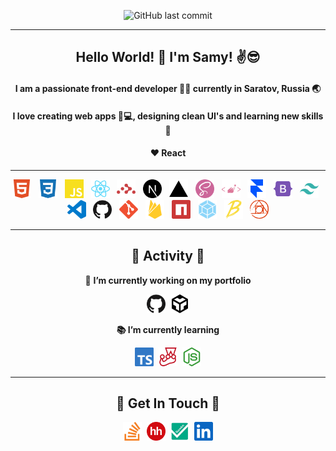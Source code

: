 <div align="center">

![GitHub last commit](https://img.shields.io/github/last-commit/SamyZog/SamyZog?label=Updated&style=for-the-badge)

<hr>

<h2 align="center">Hello World! 👋 I'm Samy! ✌️😎</h2>

<h4 align="center">I am a passionate front-end developer 👨‍💻 currently in Saratov, Russia 🌏</h4>
<h4 align="center">I love creating web apps 📱💻, designing clean UI's and learning new skills 🤹</h4>
<h4 align="center">❤️ React</h4>

<hr>

<img src='svgs/html.svg' alt='html' title="html" height='30'>
&nbsp;
<img src='svgs/css.svg' alt='css' title="css" height='30'>
&nbsp;
<img src='svgs/js.svg' alt='javascript' title="javascript" height='30'>
&nbsp;
<img src='svgs/react.svg' alt='react' title="react" height='30'>
&nbsp;
<img src='svgs/router.svg' alt='react router' title="react router" height='30'>
&nbsp;
<img src='svgs/next.svg' alt='nextjs' title="nextjs" height='30'>
&nbsp;
<img src='svgs/vercel.svg' alt='vercel' title="vercel" height='30'>
&nbsp;
<img src='svgs/sass.svg' alt='sass' title="sass" height='30'>
&nbsp;
<img src='svgs/sc.svg' alt='styled-components' title="styled-components" height='30'>
&nbsp;
<img src='svgs/framer.svg' alt='framer-motion' title="framer-motion" height='30'>
&nbsp;
<img src='svgs/bootstrap.svg' alt='bootstrap' title="bootstrap" height='30'>
&nbsp;
<img src='svgs/tailwind.svg' alt='tailwindcss' title="tailwindcss" height='30'>
&nbsp;
<img src='svgs/vsc.svg' alt='vscode' title="vscode" height='30'>
&nbsp;
<img src='svgs/github.svg' alt='github' title="github" height='30'>
&nbsp;
<img src='svgs/git.svg' alt='git' title="git" height='30'>
&nbsp;
<img src='svgs/firebase.svg' alt='firebase' title="firebase" height='30'>
&nbsp;
<img src='svgs/npm.svg' alt='npm' title="npm" height='30'>
&nbsp;
<img src='svgs/webpack.svg' alt='webpack' title="webpack" height='30'>
&nbsp;
<img src='svgs/babel.svg' alt='babel' title="babel" height='30'>
&nbsp;
<img src='svgs/postcss.svg' alt='postcss' title="postcss" height='30'>

<hr>

<h2 align="center">🚀 Activity 🚀</h2>

🔭 **I’m currently working on my portfolio**

[<img src='svgs/github.svg' height="30" title="github/SamyZog"/>](https://github.com/SamyZog)&nbsp;&nbsp;[<img src='svgs/codesandbox.svg' height="30" title="codesandbox/SamyZog"/>](https://codesandbox.io/u/SamyZog)

**📚 I’m currently learning**

[<img src='svgs/typescript.svg' alt="typescript" height="30" title="typescript"/>](https://www.typescriptlang.org/)&nbsp;&nbsp;[<img src='svgs/jest.svg' alt="jest" height="30" title="jest"/>](https://jestjs.io/)&nbsp;&nbsp;[<img src='svgs/node.svg' alt="nodejs" height="30" title="nodejs"/>](https://nodejs.org/en/)

<hr>

<h2>🤙 Get In Touch 🤙</h2>

[<img src='svgs/stackoverflow.svg' alt='stackoverflow/samz' title="stackoverflow" height='30'>](https://stackoverflow.com/users/13417861/samz)&nbsp;&nbsp;[<img src='svgs/hh.png' alt='hh' title="hh" height='30'>](https://stackoverflow.com/users/13417861/samz)&nbsp;&nbsp;[<img src='svgs/superjob.jpg' alt='superjob' title="superjob" height='30'>](https://stackoverflow.com/users/13417861/samz)&nbsp;&nbsp;[<img src='svgs/linkedin.svg' alt='linkedin' title="linkedin/samyzogeyb" height='30'>](https://www.linkedin.com/in/samyzogeyb/)

</div>
